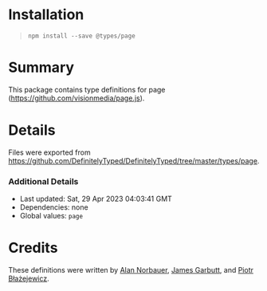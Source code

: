# Installation
> `npm install --save @types/page`

# Summary
This package contains type definitions for page (https://github.com/visionmedia/page.js).

# Details
Files were exported from https://github.com/DefinitelyTyped/DefinitelyTyped/tree/master/types/page.

### Additional Details
 * Last updated: Sat, 29 Apr 2023 04:03:41 GMT
 * Dependencies: none
 * Global values: `page`

# Credits
These definitions were written by [Alan Norbauer](https://github.com/altano), [James Garbutt](https://github.com/43081j), and [Piotr Błażejewicz](https://github.com/peterblazejewicz).
